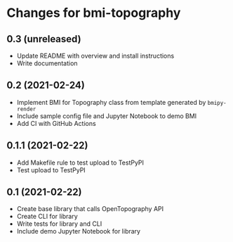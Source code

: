 Changes for bmi-topography
==========================

0.3 (unreleased)
----------------

* Update README with overview and install instructions
* Write documentation


0.2 (2021-02-24)
----------------

* Implement BMI for Topography class from template generated by `bmipy-render`
* Include sample config file and Jupyter Notebook to demo BMI
* Add CI with GitHub Actions


0.1.1 (2021-02-22)
------------------

* Add Makefile rule to test upload to TestPyPI
* Test upload to TestPyPI


0.1 (2021-02-22)
----------------

* Create base library that calls OpenTopography API
* Create CLI for library
* Write tests for library and CLI
* Include demo Jupyter Notebook for library
